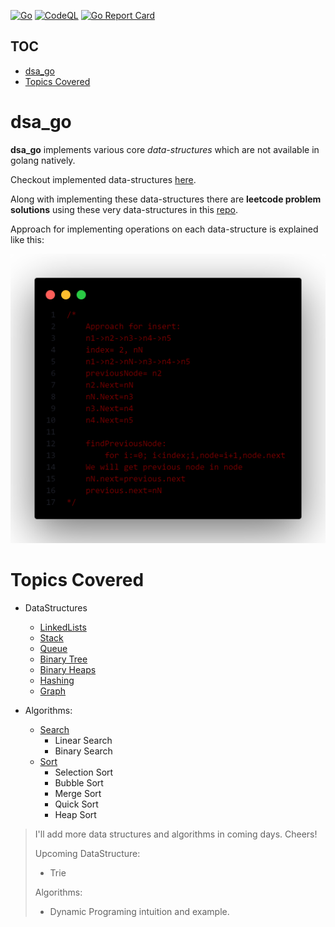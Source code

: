 [![Go](https://github.com/MAVERICK6912/dsa_go/actions/workflows/go.yml/badge.svg?branch=main)](https://github.com/MAVERICK6912/dsa_go/actions/workflows/go.yml)
[![CodeQL](https://github.com/MAVERICK6912/dsa_go/actions/workflows/codeql.yml/badge.svg?branch=main&event=push)](https://github.com/MAVERICK6912/dsa_go/actions/workflows/codeql.yml)
[![Go Report Card](https://goreportcard.com/badge/github.com/maverick6912/dsa_go)](https://goreportcard.com/report/github.com/maverick6912/dsa_go)
## TOC
- [dsa_go](#dsa_go)
- [Topics Covered](#topics-covered)

# dsa_go
**dsa_go** implements various core *data-structures* which are not available in golang natively.

Checkout implemented data-structures [here](#topics-covered).

Along with implementing these data-structures there are **leetcode problem solutions** using these very data-structures in this [repo](https://github.com/MAVERICK6912/leetcode-go).

Approach for implementing operations on each data-structure is explained like this:

![Approach to implementing an OP on ds](readme_assets/dsOpApproach.png)

# Topics Covered
- DataStructures
  - [LinkedLists](./linkedlist/)
  - [Stack](./stack/)
  - [Queue](./queue/)
  - [Binary Tree](./tree/)
  - [Binary Heaps](./heap/)
  - [Hashing](./hashing/)
  - [Graph](./graph/)

- Algorithms:
  - [Search](./search/)
    - Linear Search
    - Binary Search
  - [Sort](./sort/)
    - Selection Sort
    - Bubble Sort
    - Merge Sort
    - Quick Sort
    - Heap Sort

> I'll add more data structures and algorithms in coming days. Cheers!
> 
> Upcoming DataStructure:
> - Trie
> 
> Algorithms:
> - Dynamic Programing intuition and example.
